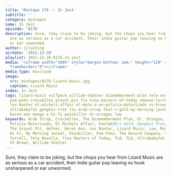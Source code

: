 ```yaml
---
title: 'Mixtape 176 :: In Jest'
subtitle: ''
category: mixtapes
name: In Jest
episode: '0176'
description: Sure, they claim to be joking, but the chops you hear from Lizard Music
  are as serious as a car accident, their indie guitar pop leaving no hook unsharpened
  or ear unwormed.
author: jclacking
airdate: '2021-12-28'
playlist: 2021-12-28-0176-in-jest
media: '<iframe width="100%" style="margin-bottom: 1em;" height="120" src="https://www.mixcloud.com/widget/iframe/?feed=%2Fthe-lacking-org%2Fisxnn0-176-in-jest%2F&hide_artwork=1&hide_cover=1&light=1"
  frameborder="0"></iframe>'
media_type: mixcloud
image:
  src: mixtapes/0176-lizard-music.jpg
  caption: Lizard Music
index: In Jest
tags: lizard-music vulfpeck william-shatner dismemberment-plan tele-novella hefner
  pom-poko crocodiles gravel-pit tlo tiny-masters-of-today smoove-turrell ghost-of-vroom
  les-baxter el-michels-affair el-mato-a-un-policia-motorizado vv-brown record-company
  ultrababyfat genghis-tron tlo arab-strap fool-s-gold my-morning-jacket morphine
  keren-ann mungo-s-hi-fi painkiller dr-octagon low
keywords: Arab Strap, Crocodiles, The Dismemberment Plan, Dr. Octagon, El Mató a un
  Policía Motorizado, El Michels Affair, Fool&#39;s Gold, Genghis Tron, Ghost of Vroom,
  The Gravel Pit, Hefner, Keren Ann, Les Baxter, Lizard Music, Low, Morphine, Mungo&#39;s
  Hi Fi, My Morning Jacket, Painkiller, Pom Poko, The Record Company, Smoove &amp;
  Turrell, Tele Novella, Tiny Masters of Today, TLO, TLO, Ultrababyfat, Vulfpeck,
  VV Brown, William Shatner
---
```

Sure, they claim to be joking, but the chops you hear from Lizard Music are as serious as a car accident, their indie guitar pop leaving no hook unsharpened or ear unwormed.
